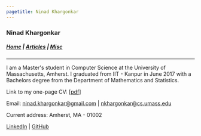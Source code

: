```yaml
---
pagetitle: Ninad Khargonkar
---
```


### Ninad Khargonkar 

##### [Home](./index.html) |  [Articles](./articles.html) | [Misc](./misc.html) 

---

I am a Master's student in Computer Science at the University of Massachusetts, Amherst. 
I graduated from IIT - Kanpur in June 2017  with a Bachelors degree from the Department of Mathematics and Statistics.


Link to my one-page CV: [[pdf]](./media/cv_NinadKhargonkar.pdf)

Email: ninad.khargonkar@gmail.com  | nkhargonkar@cs.umass.edu

Current address: Amherst, MA - 01002

[LinkedIn](https://www.linkedin.com/in/ninadkhargonkar/) | [GitHub](https://github.com/ninception)


